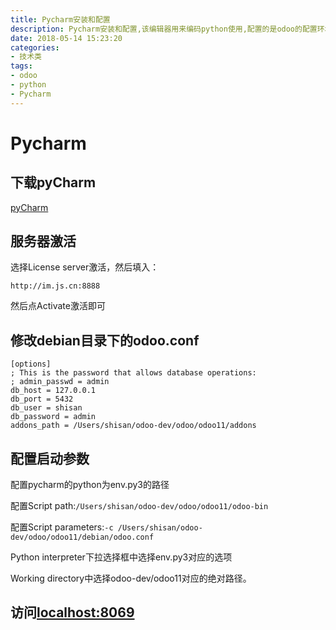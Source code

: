 ```yaml
---
title: Pycharm安装和配置
description: Pycharm安装和配置,该编辑器用来编码python使用,配置的是odoo的配置环境
date: 2018-05-14 15:23:20
categories:
- 技术类
tags:
- odoo
- python
- Pycharm
---
```

# Pycharm

## 下载pyCharm
[pyCharm](https://blog.csdn.net/u014044812/article/details/78727496)

## 服务器激活  
选择License server激活，然后填入：
```
http://im.js.cn:8888
```
然后点Activate激活即可

## 修改debian目录下的odoo.conf
```
[options]
; This is the password that allows database operations:
; admin_passwd = admin
db_host = 127.0.0.1
db_port = 5432
db_user = shisan
db_password = admin
addons_path = /Users/shisan/odoo-dev/odoo/odoo11/addons
```
## 配置启动参数

配置pycharm的python为env.py3的路径

配置Script path:```/Users/shisan/odoo-dev/odoo/odoo11/odoo-bin```

配置Script parameters:```-c /Users/shisan/odoo-dev/odoo/odoo11/debian/odoo.conf```

Python interpreter下拉选择框中选择env.py3对应的选项

Working directory中选择odoo-dev/odoo11对应的绝对路径。

## 访问[localhost:8069](http://localhost:8069/)
